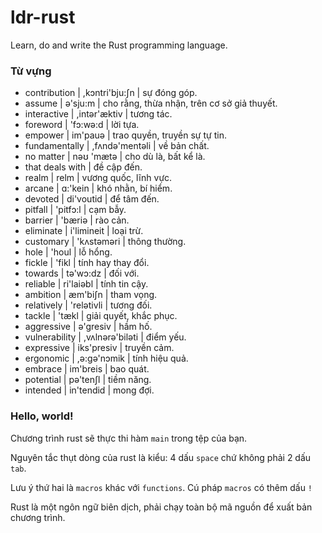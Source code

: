 # ldr-rust

Learn, do and write the Rust programming language.

### Từ vựng

- contribution | ,kɔntri'bju:∫n | sự đóng góp.
- assume | ə'sju:m | cho rằng, thừa nhận, trên cơ sở giả thuyết.
- interactive | ,intər'æktiv | tương tác.
- foreword | 'fɔ:wə:d | lời tựa.
- empower | im'pauə | trao quyền, truyền sự tự tin.
- fundamentally | ,fʌndə'mentəli | về bản chất.
- no matter | nəʊ 'mætə | cho dù là, bất kể là.
- that deals with | đề cập đến.
- realm | relm | vương quốc, lĩnh vực.
- arcane | ɑ:'kein | khó nhằn, bí hiểm.
- devoted | di'voutid | để tâm đến.
- pitfall | 'pitfɔ:l | cạm bẫy.
- barrier | 'bæriə | rào cản.
- eliminate | i'limineit | loại trừ.
- customary | 'kʌstəməri | thông thường.
- hole | 'houl | lỗ hổng.
- fickle | 'fikl | tính hay thay đổi.
- towards | tə'wɔ:dz | đối với.
- reliable | ri'laiəbl | tính tin cậy.
- ambition | æm'bi∫n | tham vọng.
- relatively | 'relətivli | tương đối.
- tackle | 'tækl | giải quyết, khắc phục.
- aggressive | ə'gresiv | hầm hố.
- vulnerability | ,vʌlnərə'biləti | điểm yếu.
- expressive | iks'presiv | truyền cảm.
- ergonomic | ,ə:gə'nɔmik | tính hiệu quả.
- embrace | im'breis | bao quát.
- potential | pə'ten∫l | tiềm năng.
- intended | in'tendid | mong đợi.

### Hello, world!

Chương trình rust sẽ thực thi hàm `main` trong tệp của bạn.

Nguyên tắc thụt dòng của rust là kiểu: 4 dấu `space` chứ không phải 2 dấu `tab`.

Lưu ý thứ hai là `macros` khác với `functions`. Cú pháp `macros` có thêm dấu `!`

Rust là một ngôn ngữ biên dịch, phải chạy toàn bộ mã nguồn để xuất bản chương
trình.
